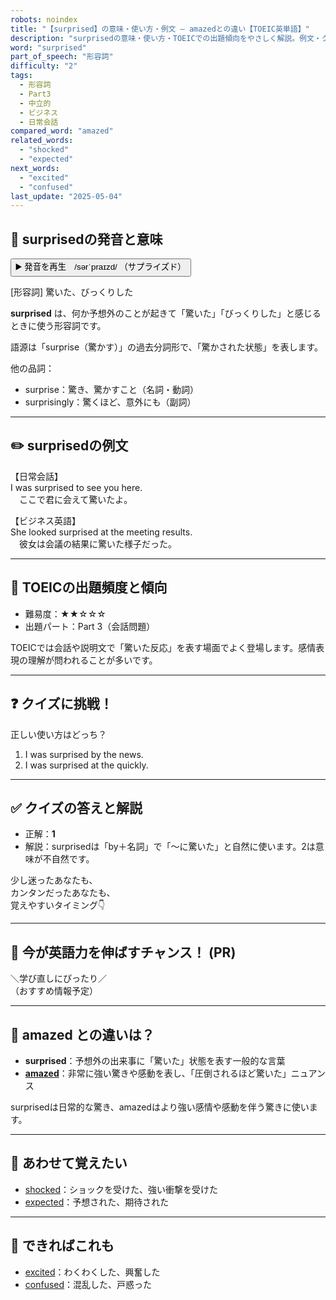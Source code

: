 ```yaml
---
robots: noindex
title: "【surprised】の意味・使い方・例文 ― amazedとの違い【TOEIC英単語】"
description: "surprisedの意味・使い方・TOEICでの出題傾向をやさしく解説。例文・クイズ付きでamazedとの違いもわかりやすく学べます。"
word: "surprised"
part_of_speech: "形容詞"
difficulty: "2"
tags:
  - 形容詞
  - Part3
  - 中立的
  - ビジネス
  - 日常会話
compared_word: "amazed"
related_words:
  - "shocked"
  - "expected"
next_words:
  - "excited"
  - "confused"
last_update: "2025-05-04"
---
```


## 🔰 surprisedの発音と意味

<button class="play-audio" onclick="playTTS('surprised')">
  <span class="play-audio-main">
    ▶️ 発音を再生　/sərˈpraɪzd/
  </span>
  <span class="play-audio-sub">
    （サプライズド）
  </span>
</button>

[形容詞] 驚いた、びっくりした

**surprised** は、何か予想外のことが起きて「驚いた」「びっくりした」と感じるときに使う形容詞です。

語源は「surprise（驚かす）」の過去分詞形で、「驚かされた状態」を表します。

他の品詞：  
- surprise：驚き、驚かすこと（名詞・動詞）
- surprisingly：驚くほど、意外にも（副詞）

---

## ✏️ surprisedの例文

【日常会話】  
I was surprised to see you here.  
　ここで君に会えて驚いたよ。

【ビジネス英語】  
She looked surprised at the meeting results.  
　彼女は会議の結果に驚いた様子だった。

---

## 🎯 TOEICの出題頻度と傾向

- 難易度：★★☆☆☆
- 出題パート：Part 3（会話問題）

TOEICでは会話や説明文で「驚いた反応」を表す場面でよく登場します。感情表現の理解が問われることが多いです。

---

## ❓ クイズに挑戦！

正しい使い方はどっち？

1. I was surprised by the news.  
2. I was surprised at the quickly.

---

## ✅ クイズの答えと解説

- 正解：**1**
- 解説：surprisedは「by＋名詞」で「～に驚いた」と自然に使います。2は意味が不自然です。

少し迷ったあなたも、  
カンタンだったあなたも、  
覚えやすいタイミング👇️

---

## 🚀 今が英語力を伸ばすチャンス！ (PR)

<div class="info-center">
＼学び直しにぴったり／<br>  
（おすすめ情報予定）
</div>

---

## 🤔  amazed との違いは？

- **surprised**：予想外の出来事に「驚いた」状態を表す一般的な言葉
- **[amazed](/word/amazed)**：非常に強い驚きや感動を表し、「圧倒されるほど驚いた」ニュアンス

surprisedは日常的な驚き、amazedはより強い感情や感動を伴う驚きに使います。

---

## 🧩 あわせて覚えたい

- [shocked](/word/shocked)：ショックを受けた、強い衝撃を受けた
- [expected](/word/expected)：予想された、期待された

---

## 📖 できればこれも

- [excited](/word/excited)：わくわくした、興奮した
- [confused](/word/confused)：混乱した、戸惑った

<!-- cvid: aid31_bid41 -->

